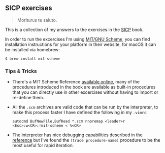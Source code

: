 ## SICP exercises

> Moriturus te saluto.

This is a collection of my answers to the exercises in the [SICP][sicp] book.

In order to run the excercises I'm using [MIT/GNU Scheme][mit-scheme], you can
find installation instructions for your platform in their website, for macOS it
can be installed via homebrew:

```
$ brew install mit-scheme
```

### Tips & Tricks

- There's a MIT Scheme Reference [available online][scheme-ref], many of the
  procedures introduced in the book are available as built-in procedures that
  you can directly use in other excercises without having to import or
  re-define them.

- All the `.scm` archives are valid code that can be run by the interpreter, to
  make this process faster I have defined the following in my `.vimrc`:

  ```vim
  autocmd BufNewFile,BufRead *.scm nnoremap <leader>r <Esc>:w<CR>:!mit-scheme < %<CR>
  ```

- The interpreter has nice debugging capabilities described in the
  [reference][scheme-ref] but I've found the `(trace procedure-name)` procedure
  to be the most useful for rapid iteration.

[sicp]: http://sarabander.github.io/sicp/
[mit-scheme]: https://www.gnu.org/software/mit-scheme/
[scheme-ref]: https://groups.csail.mit.edu/mac/ftpdir/scheme-7.4/doc-html/scheme_toc.html
